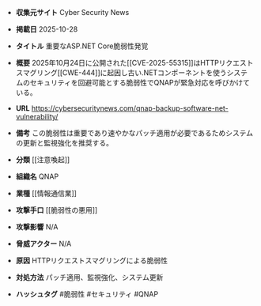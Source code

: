- **収集元サイト**
Cyber Security News

- **掲載日**
2025-10-28

- **タイトル**
重要なASP.NET Core脆弱性発覚

- **概要**
2025年10月24日に公開された[[CVE-2025-55315]]はHTTPリクエストスマグリング[[CWE-444]]に起因し古い.NETコンポーネントを使うシステムのセキュリティを回避可能とする脆弱性でQNAPが緊急対応を呼びかけている。

- **URL**
https://cybersecuritynews.com/qnap-backup-software-net-vulnerability/

- **備考**
この脆弱性は重要であり速やかなパッチ適用が必要であるためシステムの更新と監視強化を推奨する。

- **分類**
[[注意喚起]]

- **組織名**
QNAP

- **業種**
[[情報通信業]]

- **攻撃手口**
[[脆弱性の悪用]]

- **攻撃影響**
N/A

- **脅威アクター**
N/A

- **原因**
HTTPリクエストスマグリングによる脆弱性

- **対処方法**
パッチ適用、監視強化、システム更新

- **ハッシュタグ**
#脆弱性 #セキュリティ #QNAP

